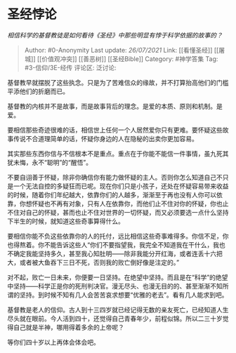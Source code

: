 # 圣经悖论
*相信科学的基督教徒是如何看待《圣经》中那些明显有悖于科学依据的故事的？*

> Author: #0-Anonymity
> Last update: *26/07/2021*
> Link: [[看懂圣经]] [[屠城]] [[价值观冲突]] [[善恶树]] [[圣经Bible]]
> Category: #神学答集
> Tag: #3-信仰/3E-经传
> 评论区:
> 泛讨论:

基督教早就摆脱了这些执念。只是为了苦难信众的缘故，并不打算抬高他们的门槛平添他们的折磨而已。

基督教的内核并不是故事，而是故事背后的理念。是爱的本质、原则和机制。是爱。

要相信那些奇迹很难的话，相信世上任何一个人居然爱你只有更难。要怀疑这些故事传说不合道理简单的话，怀疑你身边的人在隐秘的出卖你更加容易。

其实那些东西你信与不信根本不是重点。重点在于你能不能信一件事情，虽九死其犹未悔，永不“聪明”的“醒悟”。

不要自诩善于怀疑，除非你确信你有能力做怀疑的主人。否则你怎么知道自己不只是一个无法自控的多疑狂而已呢。现在你们只是小孩子，还处在怀疑容易带来收益的时候，随着你们年纪越大，依靠你们的人越多，渐渐至于再也没有人你可以依靠，你想怀疑也不再有对象，只有人在依靠你，而他们止不住对你的怀疑，你也止不住对自己的怀疑，甚而也止不住对世界的一切怀疑，而又必须要选一点什么坚持下半生的时候，就知道这些奇事算得什么。

要相信你能不负这些依靠你的人的托付，远比相信这些奇事难得多。你信不足，你也得熬着。你不能告诉这些人“你们不要指望我，我完全不知道我在干什么，我也不确定我能坚持多久，甚至我心知肚明——除非我能分开红海，或者连丢十六把大，或者被大鱼吞下三日不死，否则我的败亡倒好像是注定的。”

对不起，败亡一日未来，你便要一日坚持。在绝望中坚持。而且是在“科学”的绝望中坚持——科学正是你的死刑判决官。漫无尽头、也漫无目的的、甚至渐渐不知所谓的坚持。到时候不知有几人会苦苦哀求想要“优雅的老去”。看有几人能求到吧。

基督教是老人的信仰。古人到十三四岁就已经记得无数的亲友死亡，已经知道人生尽头就在眼前。今人活到四十，还觉得自己青春年少，前程似锦。所以二三十岁觉得自己就是半神，哪用得着多余的上帝呢？

等你们四十岁以上再体会体会吧。
